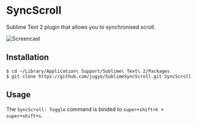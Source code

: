 SyncScroll
========

Sublime Text 2 plugin that allows you to synchronised scroll.

![Screencast](http://i.imgur.com/ncw2AWD.gif)

## Installation

```
$ cd ~/Library/Application\ Support/Sublime\ Text\ 2/Packages
$ git clone https://github.com/jugyo/SublimeSyncScroll.git SyncScroll
```
## Usage

The `SyncScroll: Toggle` command is binded to `super+shift+k + super+shift+s`.
